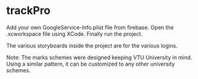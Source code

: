 # trackPro

Add your own GoogleService-Info.plist file from firebase.
Open the .xcworkspace file using XCode.
Finally run the project.

The various storyboards inside the project are for the various logins.

Note: The marks schemes were designed keeping VTU University in mind. 
Using a similar pattern, it can be customized to any other university schemes.
